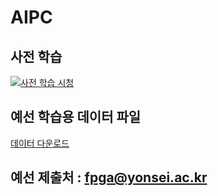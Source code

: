 # AIPC

## 사전 학습
[![사전 학습 시청](https://i9.ytimg.com/vi_webp/fomZdMWF0W0/mq2.webp?sqp=CMTArLYG-oaymwEmCMACELQB8quKqQMa8AEB-AH-CIAC0AWKAgwIABABGGUgZShlMA8=&rs=AOn4CLDfjtt7r8xxGSjC9v0Bulqe4s9NbQ)](https://www.youtube.com/watch?v=JLMbpiywVxQ)

## 예선 학습용 데이터 파일
[데이터 다운로드](https://drive.google.com/file/d/1hdAZOkMQq-1fZBh-VsxZNYim1XERT8AD/view?usp=sharing)

## 예선 제출처 : fpga@yonsei.ac.kr
